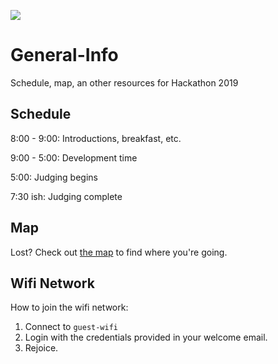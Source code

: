 ![](https://raw.githubusercontent.com/Hackathon2019/General-Info/master/HackathonLogo2019.png)
# General-Info
Schedule, map, an other resources for Hackathon 2019

## Schedule

8:00 - 9:00:  Introductions, breakfast, etc.

9:00 - 5:00:  Development time

5:00:         Judging begins

7:30 ish:     Judging complete

## Map
Lost? Check out [the map](https://raw.githubusercontent.com/Hackathon2019/General-Info/master/HubMap.png) to find where you're going.
  
## Wifi Network
How to join the wifi network:
1. Connect to `guest-wifi`
2. Login with the credentials provided in your welcome email.
3. Rejoice. 
